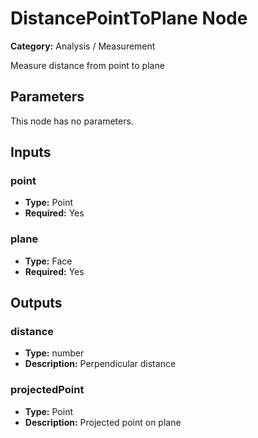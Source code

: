 
# DistancePointToPlane Node

**Category:** Analysis / Measurement

Measure distance from point to plane

## Parameters

This node has no parameters.

## Inputs


### point
- **Type:** Point
- **Required:** Yes



### plane
- **Type:** Face
- **Required:** Yes



## Outputs


### distance
- **Type:** number
- **Description:** Perpendicular distance


### projectedPoint
- **Type:** Point
- **Description:** Projected point on plane




